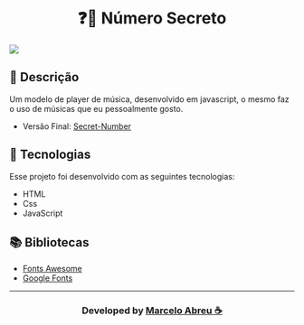 <h1 align="center">
   ❓🎤 Número Secreto
</h1>

<img src="img/Screenshot.png">

## 📝 Descrição

Um modelo de player de música, desenvolvido em javascript, o mesmo faz o uso de músicas que eu pessoalmente gosto.

- Versão Final: [Secret-Number](https://marcelo-abreeu.github.io/Secret-Number/)

## 🚀 Tecnologias

Esse projeto foi desenvolvido com as seguintes tecnologias:

- HTML
- Css
- JavaScript

## 📚 Bibliotecas

- [Fonts Awesome](https://fontawesome.com/)
- [Google Fonts](https://fonts.google.com/)


-----

<h3 align="center"> Developed by <a href="#">Marcelo Abreu ☕</a></h3>
